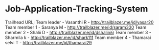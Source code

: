 # Job-Application-Tracking-System
Trailhead URL;
Team leader -   Vasanthi R       -  http://trailblazer.me/id/vasar20
Team member 1 - Saranya M        - http://trailblazer.me/id/saram330
Team member 2 - Shalii D         - http://trailblazer.me/id/dshalini6
Team member 3 - Sharmila k       - http://trailblazer.me/id/shark111
Team member 4 - Thamarai selvi T - http://trailblazer.me/id/thamarai29
